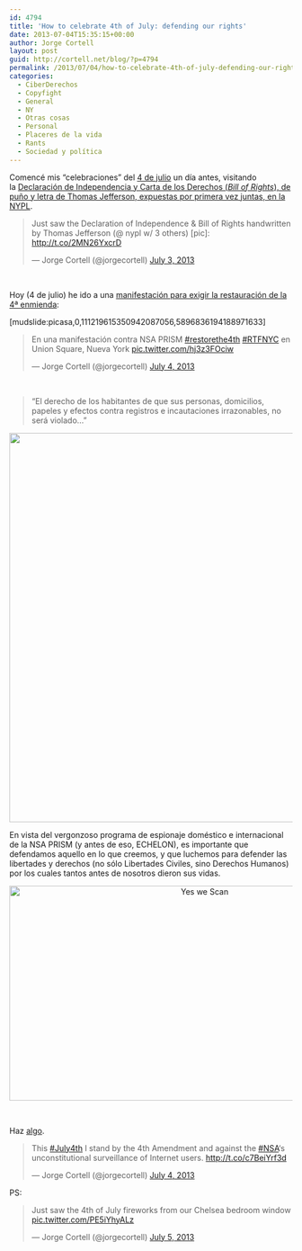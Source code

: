 ```yaml
---
id: 4794
title: 'How to celebrate 4th of July: defending our rights'
date: 2013-07-04T15:35:15+00:00
author: Jorge Cortell
layout: post
guid: http://cortell.net/blog/?p=4794
permalink: /2013/07/04/how-to-celebrate-4th-of-july-defending-our-rights/
categories:
  - CiberDerechos
  - Copyfight
  - General
  - NY
  - Otras cosas
  - Personal
  - Placeres de la vida
  - Rants
  - Sociedad y polí­tica
---
```

Comencé mis &#8220;celebraciones&#8221; del <a title="http://blog.visual.ly/independence-day-infographics/" href="http://blog.visual.ly/independence-day-infographics/" target="_blank">4 de julio</a> un día antes, visitando la <a title="http://www.nypl.org/events/exhibitions/foundations-freedom-declaration-independence-and-bill-rights" href="http://www.nypl.org/events/exhibitions/foundations-freedom-declaration-independence-and-bill-rights" target="_blank">Declaración de Independencia y Carta de los Derechos (<em>Bill of Rights</em>), de puño y letra de Thomas Jefferson, expuestas por primera vez juntas, en la NYPL</a>.

<blockquote class="twitter-tweet">
  <p>
    Just saw the Declaration of Independence & Bill of Rights handwritten by Thomas Jefferson (@ nypl w/ 3 others) [pic]: <a href="http://t.co/2MN26YxcrD">http://t.co/2MN26YxcrD</a>
  </p>
  
  <p>
    — Jorge Cortell (@jorgecortell) <a href="https://twitter.com/jorgecortell/statuses/352440584058839040">July 3, 2013</a>
  </p>
</blockquote>

&nbsp;

Hoy (4 de julio) he ido a una <a title="http://www.restorethefourth.net" href="http://www.restorethefourth.net" target="_blank">manifestación para exigir la restauración de la 4ª enmienda</a>:

[mudslide:picasa,0,111219615350942087056,5896836194188971633]

<blockquote class="twitter-tweet">
  <p>
    En una manifestación contra NSA PRISM <a href="https://twitter.com/search?q=%23restorethe4th&src=hash">#restorethe4th</a> <a href="https://twitter.com/search?q=%23RTFNYC&src=hash">#RTFNYC</a> en Union Square, Nueva York <a href="http://t.co/hj3z3FOciw">pic.twitter.com/hj3z3FOciw</a>
  </p>
  
  <p>
    — Jorge Cortell (@jorgecortell) <a href="https://twitter.com/jorgecortell/statuses/352828874868019200">July 4, 2013</a>
  </p>
</blockquote>

&nbsp;

> “El derecho de los habitantes de que sus personas, domicilios, papeles y efectos contra registros e incautaciones irrazonables, no será violado&#8230;”

<p style="text-align: center">
  <img class="aligncenter" alt="" src="http://25.media.tumblr.com/0f3204d8b8402e3382c3f827116e730f/tumblr_mon3pghEH91qh35ryo1_1280.jpg" width="512" height="692" />
</p>

En vista del vergonzoso programa de espionaje doméstico e internacional de la NSA PRISM (y antes de eso, ECHELON), es importante que defendamos aquello en lo que creemos, y que luchemos para defender las libertades y derechos (no sólo Libertades Civiles, sino Derechos Humanos) por los cuales tantos antes de nosotros dieron sus vidas.

<p style="text-align: center">
  <img class="aligncenter" alt="Yes we Scan" src="http://24.media.tumblr.com/1c6237791f050d341caed01579b61ee3/tumblr_momj9eniJ71rbyp66o1_1280.jpg" width="679" height="382" />
</p>

&nbsp;

Haz <a title="http://www.restorethefourth.net/resources/" href="http://www.restorethefourth.net/resources/" target="_blank">algo</a>.

<blockquote class="twitter-tweet">
  <p>
    This <a href="https://twitter.com/search?q=%23July4th&src=hash">#July4th</a> I stand by the 4th Amendment and against the <a href="https://twitter.com/search?q=%23NSA&src=hash">#NSA</a>&#8216;s unconstitutional surveillance of Internet users. <a href="http://t.co/c7BeiYrf3d">http://t.co/c7BeiYrf3d</a>
  </p>
  
  <p>
    — Jorge Cortell (@jorgecortell) <a href="https://twitter.com/jorgecortell/statuses/352825551360229376">July 4, 2013</a>
  </p>
</blockquote>

PS:

<blockquote class="twitter-tweet">
  <p>
    Just saw the 4th of July fireworks from our Chelsea bedroom window <a href="http://t.co/PE5iYhyALz">pic.twitter.com/PE5iYhyALz</a>
  </p>
  
  <p>
    — Jorge Cortell (@jorgecortell) <a href="https://twitter.com/jorgecortell/statuses/352972757094498304">July 5, 2013</a>
  </p>
</blockquote>

&nbsp;